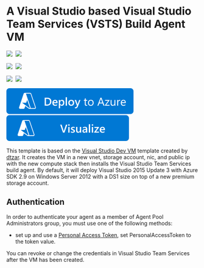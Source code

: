 # A Visual Studio based Visual Studio Team Services (VSTS) Build Agent VM

<IMG SRC="https://azurequickstartsservice.blob.core.windows.net/badges/visual-studio-vstsbuildagent-vm/PublicLastTestDate.svg" />&nbsp;
<IMG SRC="https://azurequickstartsservice.blob.core.windows.net/badges/visual-studio-vstsbuildagent-vm/PublicDeployment.svg" />&nbsp;

<IMG SRC="https://azurequickstartsservice.blob.core.windows.net/badges/visual-studio-vstsbuildagent-vm/FairfaxLastTestDate.svg" />&nbsp;
<IMG SRC="https://azurequickstartsservice.blob.core.windows.net/badges/visual-studio-vstsbuildagent-vm/FairfaxDeployment.svg" />&nbsp;

<IMG SRC="https://azurequickstartsservice.blob.core.windows.net/badges/visual-studio-vstsbuildagent-vm/BestPracticeResult.svg" />&nbsp;
<IMG SRC="https://azurequickstartsservice.blob.core.windows.net/badges/visual-studio-vstsbuildagent-vm/CredScanResult.svg" />&nbsp;

<a href="https://portal.azure.com/#create/Microsoft.Template/uri/https%3A%2F%2Fraw.githubusercontent.com%2Fazure%2Fazure-quickstart-templates%2Fmaster%2Fvisual-studio-vstsbuildagent-vm%2Fazuredeploy.json" target="_blank">
    <img src="https://raw.githubusercontent.com/Azure/azure-quickstart-templates/master/1-CONTRIBUTION-GUIDE/images/deploytoazure.svg"/>
</a>
<a href="http://armviz.io/#/?load=https%3A%2F%2Fraw.githubusercontent.com%2Fazure%2Fazure-quickstart-templates%2Fmaster%2Fvisual-studio-vstsbuildagent-vm%2Fazuredeploy.json" target="_blank">
    <img src="https://raw.githubusercontent.com/Azure/azure-quickstart-templates/master/1-CONTRIBUTION-GUIDE/images/visualizebutton.svg"/>
</a>

This template is based on the <a href="https://github.com/Azure/azure-quickstart-templates/tree/master/visual-studio-dev-vm">Visual Studio Dev VM</a> template created by [dtzar](https://github.com/dtzar).  It creates the VM in a new vnet, storage account, nic, and public ip with the new compute stack then installs the Visual Studio Team Services build agent.
By default, it will deploy Visual Studio 2015 Update 3 with Azure SDK 2.9 on Windows Server 2012 with a DS1 size on top of a new premium storage account.

## Authentication
In order to authenticate your agent as a member of Agent Pool Administrators group, you must use one of the following methods:
* set up and use a <a href="https://www.visualstudio.com/en-us/get-started/setup/use-personal-access-tokens-to-authenticate">Personal Access Token</a>, set PersonalAccessToken to the token value.

You can revoke or change the credentials in Visual Studio Team Services after the VM has been created.

